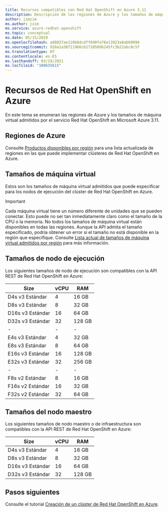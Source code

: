 ```yaml
---
title: Recursos compatibles con Red Hat OpenShift en Azure 3.11
description: Descripción de las regiones de Azure y los tamaños de máquina virtual admitidos por Red Hat OpenShift en Microsoft Azure.
author: jimzim
ms.author: jzim
ms.service: azure-redhat-openshift
ms.topic: conceptual
ms.date: 05/15/2019
ms.openlocfilehash: ad0837ae110b84cdff690fe76e13923a0ab60996
ms.sourcegitcommit: 910a1a38711966cb171050db245fc3b22abc8c5f
ms.translationtype: HT
ms.contentlocale: es-ES
ms.lasthandoff: 03/19/2021
ms.locfileid: "100635615"
---
```

# <a name="azure-red-hat-openshift-resources"></a>Recursos de Red Hat OpenShift en Azure

En este tema se enumeran las regiones de Azure y los tamaños de máquina virtual admitidos por el servicio Red Hat OpenShift en Microsoft Azure 3.11.

## <a name="azure-regions"></a>Regiones de Azure

Consulte [Productos disponibles por región](https://azure.microsoft.com/global-infrastructure/services/?products=openshift&regions=all) para una lista actualizada de regiones en las que puede implementar clústeres de Red Hat OpenShift en Azure.

## <a name="virtual-machine-sizes"></a>Tamaños de máquina virtual

Estos son los tamaños de máquina virtual admitidos que puede especificar para los nodos de ejecución del clúster de Red Hat OpenShift en Azure.

> [!Important]
> Cada máquina virtual tiene un número diferente de unidades que se pueden conectar. Esto puede no ser tan inmediatamente claro como el tamaño de la CPU o la memoria.
> No todos los tamaños de máquina virtual están disponibles en todas las regiones. Aunque la API admita el tamaño especificado, podría obtener un error si el tamaño no está disponible en la región que especifique.
> Consulte [Lista actual de tamaños de máquina virtual admitidos por región](https://azure.microsoft.com/global-infrastructure/services/?products=virtual-machines) para más información.

## <a name="compute-node-sizes"></a>Tamaños de nodo de ejecución

Los siguientes tamaños de nodo de ejecución son compatibles con la API REST de Red Hat OpenShift en Azure:

|Size|vCPU|RAM|
|-|-|-|
|D4s v3 Estándar|4|16 GB|
|D8s v3 Estándar|8|32 GB|
|D16s v3 Estándar|16|64 GB|
|D32s v3 Estándar|32|128 GB|
|-|-|-|
|E4s v3 Estándar|4|32 GB|
|E8s v3 Estándar|8|64 GB|
|E16s v3 Estándar|16|128 GB|
|E32s v3 Estándar|32|256 GB|
|-|-|-|
|F8s v2 Estándar|8|16 GB|
|F16s v2 Estándar|16|32 GB|
|F32s v2 Estándar|32|64 GB|

## <a name="master-node-sizes"></a>Tamaños del nodo maestro

Los siguientes tamaños de nodo maestro o de infraestructura son compatibles con la API REST de Red Hat OpenShift en Azure:

|Size|vCPU|RAM|
|-|-|-|
|D4s v3 Estándar|4|16 GB|
|D8s v3 Estándar|8|32 GB|
|D16s v3 Estándar|16|64 GB|
|D32s v3 Estándar|32|128 GB|

## <a name="next-steps"></a>Pasos siguientes

Consulte el tutorial [Creación de un clúster de Red Hat OpenShift en Azure](tutorial-create-cluster.md).
